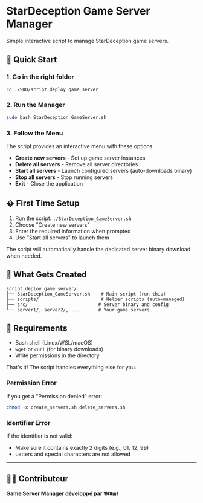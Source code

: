 # StarDeception Game Server Manager

Simple interactive script to manage StarDeception game servers.

## 🚀 Quick Start

### 1. Go in the right folder
```bash
cd ./SDO/script_deploy_game_server
```

### 2. Run the Manager
```bash
sudo bash StarDeception_GameServer.sh
```

### 3. Follow the Menu
The script provides an interactive menu with these options:
- **Create new servers** - Set up game server instances
- **Delete all servers** - Remove all server directories
- **Start all servers** - Launch configured servers (auto-downloads binary)
- **Stop all servers** - Stop running servers
- **Exit** - Close the application

## � First Time Setup

1. Run the script: `./StarDeception_GameServer.sh`
2. Choose "Create new servers"
3. Enter the required information when prompted
4. Use "Start all servers" to launch them

The script will automatically handle the dedicated server binary download when needed.

## 📁 What Gets Created

```
script_deploy_game_server/
├── StarDeception_GameServer.sh    # Main script (run this)
├── scripts/                       # Helper scripts (auto-managed)
├── src/                          # Server binary and config
└── server1/, server2/, ...       # Your game servers
```

## 🔧 Requirements

- Bash shell (Linux/WSL/macOS)
- `wget` or `curl` (for binary downloads)
- Write permissions in the directory

That's it! The script handles everything else for you.

### Permission Error
If you get a "Permission denied" error:
```bash
chmod +x create_servers.sh delete_servers.sh
```

### Identifier Error
If the identifier is not valid:
- Make sure it contains exactly 2 digits (e.g., 01, 12, 99)
- Letters and special characters are not allowed

---

## 👨‍💻 Contributeur

**Game Server Manager développé par [𝕭𝖗𝖚𝖒𝖊](https://noasecond.com)**
